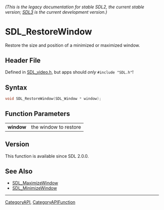 ###### (This is the legacy documentation for stable SDL2, the current stable version; [SDL3](https://wiki.libsdl.org/SDL3/) is the current development version.)
# SDL_RestoreWindow

Restore the size and position of a minimized or maximized window.

## Header File

Defined in [SDL_video.h](https://github.com/libsdl-org/SDL/blob/SDL2/include/SDL_video.h), but apps should _only_ `#include "SDL.h"`!

## Syntax

```c
void SDL_RestoreWindow(SDL_Window * window);

```

## Function Parameters

|                |                       |
| -------------- | --------------------- |
| **window**     | the window to restore |

## Version

This function is available since SDL 2.0.0.

## See Also

* [SDL_MaximizeWindow](SDL_MaximizeWindow)
* [SDL_MinimizeWindow](SDL_MinimizeWindow)

----
[CategoryAPI](CategoryAPI), [CategoryAPIFunction](CategoryAPIFunction)

